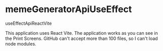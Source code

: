 # memeGeneratorApiUseEffect
useEffectApiReactVite


This application uses React Vite. The application works as you can see in the Print Screens. 
GitHub can't accept more than 100 files, so I can't load node modules.
